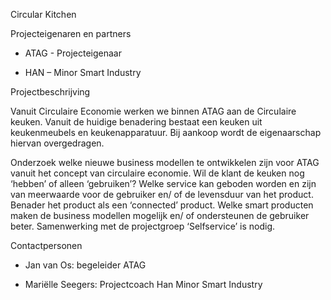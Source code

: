 Circular Kitchen

Projecteigenaren en partners

* ATAG - Projecteigenaar

* HAN – Minor Smart Industry

Projectbeschrijving

Vanuit Circulaire Economie werken we binnen ATAG aan de Circulaire keuken. Vanuit de huidige benadering bestaat een keuken uit keukenmeubels en keukenapparatuur. Bij aankoop wordt de eigenaarschap hiervan overgedragen.

Onderzoek welke nieuwe business modellen te ontwikkelen zijn voor ATAG vanuit het concept van circulaire economie. Wil de klant de keuken nog ‘hebben’ of alleen ‘gebruiken’? Welke service kan geboden worden en zijn van meerwaarde voor de gebruiker en/ of de levensduur van het product. Benader het product als een ‘connected’ product. Welke smart producten maken de business modellen mogelijk en/ of ondersteunen de gebruiker beter. Samenwerking met de projectgroep ‘Selfservice’ is nodig.

Contactpersonen

* Jan van Os: begeleider ATAG

* Mariëlle Seegers: Projectcoach Han Minor Smart Industry
